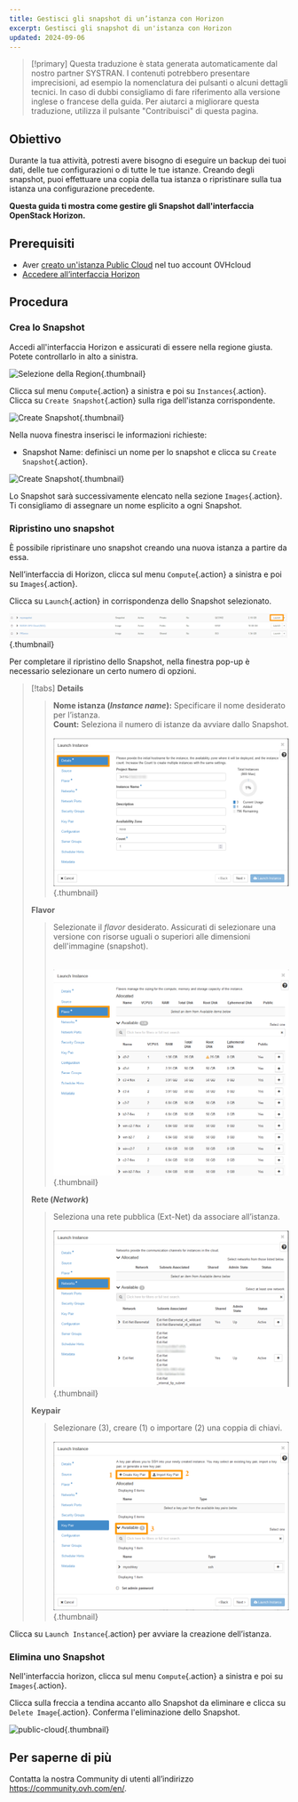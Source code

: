 ```yaml
---
title: Gestisci gli snapshot di un’istanza con Horizon
excerpt: Gestisci gli snapshot di un'istanza con Horizon
updated: 2024-09-06
---
```


> [!primary]
> Questa traduzione è stata generata automaticamente dal nostro partner SYSTRAN. I contenuti potrebbero presentare imprecisioni, ad esempio la nomenclatura dei pulsanti o alcuni dettagli tecnici. In caso di dubbi consigliamo di fare riferimento alla versione inglese o francese della guida. Per aiutarci a migliorare questa traduzione, utilizza il pulsante "Contribuisci" di questa pagina.
>

## Obiettivo

Durante la tua attività, potresti avere bisogno di eseguire un backup dei tuoi dati, delle tue configurazioni o di tutte le tue istanze.
Creando degli snapshot, puoi effettuare una copia della tua istanza o ripristinare sulla tua istanza una configurazione precedente.

**Questa guida ti mostra come gestire gli Snapshot dall'interfaccia OpenStack Horizon.**

## Prerequisiti

- Aver [creato un'istanza Public Cloud](/pages/public_cloud/compute/public-cloud-first-steps) nel tuo account OVHcloud
- [Accedere all’interfaccia Horizon](/pages/public_cloud/compute/introducing_horizon)

## Procedura

### Crea lo Snapshot

Accedi all'interfaccia Horizon e assicurati di essere nella regione giusta. Potete controllarlo in alto a sinistra. 

![Selezione della Region](images/region2021.png){.thumbnail}

Clicca sul menu `Compute`{.action} a sinistra e poi su `Instances`{.action}. Clicca su `Create Snapshot`{.action} sulla riga dell'istanza corrispondente.

![Create Snapshot](images/createsnapshot.png){.thumbnail}

Nella nuova finestra inserisci le informazioni richieste:

* Snapshot Name: definisci un nome per lo snapshot e clicca su `Create Snapshot`{.action}.

![Create Snapshot](images/createsnapshot2.png){.thumbnail}

Lo Snapshot sarà successivamente elencato nella sezione `Images`{.action}. Ti consigliamo di assegnare un nome esplicito a ogni Snapshot.

### Ripristino uno snapshot

È possibile ripristinare uno snapshot creando una nuova istanza a partire da essa.

Nell’interfaccia di Horizon, clicca sul menu `Compute`{.action} a sinistra e poi su `Images`{.action}.

Clicca su `Launch`{.action} in corrispondenza dello Snapshot selezionato.

![restore snapshot](images/restoresnapshot.png){.thumbnail}

Per completare il ripristino dello Snapshot, nella finestra pop-up è necessario selezionare un certo numero di opzioni.

> [!tabs]
> **Details**
>>
>> **Nome istanza (*Instance name*):** Specificare il nome desiderato per l’istanza.<br>
>> **Count:** Seleziona il numero di istanze da avviare dallo Snapshot.<br><br>
>>![snapshot](images/restoresnapshot1.png){.thumbnail}<br>
>>
> **Flavor**
>>
>> Selezionate il *flavor* desiderato. Assicurati di selezionare una versione con risorse uguali o superiori alle dimensioni dell'immagine (snapshot).<br><br><br>
>>![network](images/restoresnapshot2.png){.thumbnail}<br>
>>
> **Rete (*Network*)**
>>
>> Seleziona una rete pubblica (Ext-Net) da associare all’istanza.<br><br>
>>![network](images/restoresnapshot3.png){.thumbnail}<br>
>>
> **Keypair**
>>
>> Selezionare (3), creare (1) o importare (2) una coppia di chiavi.<br><br>
>>![network](images/restoresnapshot4.png){.thumbnail}<br>
>>

Clicca su `Launch Instance`{.action} per avviare la creazione dell’istanza.

### Elimina uno Snapshot

Nell'interfaccia horizon, clicca sul menu `Compute`{.action} a sinistra e poi su `Images`{.action}.

Clicca sulla freccia a tendina accanto allo Snapshot da eliminare e clicca su `Delete Image`{.action}. Conferma l'eliminazione dello Snapshot.

![public-cloud](images/deletesnapshot.png){.thumbnail}

## Per saperne di più

Contatta la nostra Community di utenti all’indirizzo <https://community.ovh.com/en/>.
